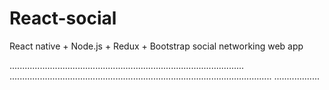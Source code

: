 # React-social
React native + Node.js + Redux + Bootstrap social networking web app

.............................................................................................
........................................................................................................
..................
